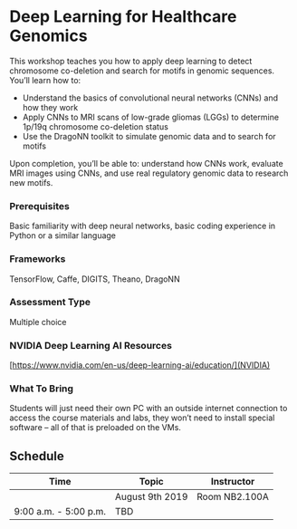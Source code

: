 # Deep Learning for Healthcare Genomics
 
This workshop teaches you how to apply deep learning to detect chromosome co-deletion and search for motifs in genomic sequences. You’ll learn how to:

- Understand the basics of convolutional neural networks (CNNs) and how they work
- Apply CNNs to MRI scans of low-grade gliomas (LGGs) to determine 1p/19q chromosome co-deletion status
- Use the DragoNN toolkit to simulate genomic data and to search for motifs

Upon completion, you’ll be able to: understand how CNNs work, evaluate MRI images using CNNs, and use real regulatory genomic data to research new motifs.

### Prerequisites
Basic familiarity with deep neural networks, basic coding experience in Python or a similar language

### Frameworks
TensorFlow, Caffe, DIGITS, Theano, DragoNN

### Assessment Type
Multiple choice

### NVIDIA Deep Learning AI Resources

[https://www.nvidia.com/en-us/deep-learning-ai/education/](NVIDIA)

### What To Bring

Students will just need their own PC with an outside internet connection to access the course materials and labs, they won’t need to install special software – all of that is preloaded on the VMs.

## Schedule

| Time  | Topic | Instructor|
| ------------- | ------------- | ------------- |
| | August 9th 2019 | Room NB2.100A|
| 9:00 a.m. - 5:00 p.m. | TBD |  |
